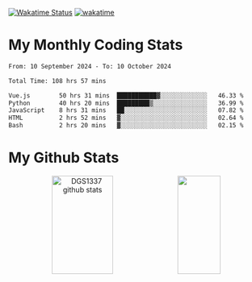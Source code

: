 [![Wakatime Status](https://github.com/noopurphalak/noopurphalak/workflows/wakatime-status-update/badge.svg)](https://github.com/noopurphalak/noopurphalak/actions/workflows/main.yml)
[![wakatime](https://wakatime.com/badge/user/80ace140-ef40-4fdd-b8ed-f3be3d2e1aea.svg)](https://wakatime.com/@80ace140-ef40-4fdd-b8ed-f3be3d2e1aea)

# My Monthly Coding Stats

<!--START_SECTION:waka-->

```txt
From: 10 September 2024 - To: 10 October 2024

Total Time: 108 hrs 57 mins

Vue.js        50 hrs 31 mins  ███████████▓░░░░░░░░░░░░░   46.33 %
Python        40 hrs 20 mins  █████████▒░░░░░░░░░░░░░░░   36.99 %
JavaScript    8 hrs 31 mins   ██░░░░░░░░░░░░░░░░░░░░░░░   07.82 %
HTML          2 hrs 52 mins   ▓░░░░░░░░░░░░░░░░░░░░░░░░   02.64 %
Bash          2 hrs 20 mins   ▓░░░░░░░░░░░░░░░░░░░░░░░░   02.15 %
```

<!--END_SECTION:waka-->

# My Github Stats
<div style="text-align: center;">
  <img width="49%" height="195px" src="https://github-readme-stats-sigma-five.vercel.app/api?username=noopurphalak&show_icons=true&count_private=true&hide_border=true&title_color=ecf2f8&icon_color=0d1117&text_color=FFFFFF&bg_color=0d1117" alt="DGS1337 github stats" />
  <img width="41%" height="195px" src="https://github-readme-stats-sigma-five.vercel.app/api/top-langs/?username=noopurphalak&layout=compact&hide_border=true&title_color=ecf2f8&text_color=FFFFFF&bg_color=0d1117" />
</div>
